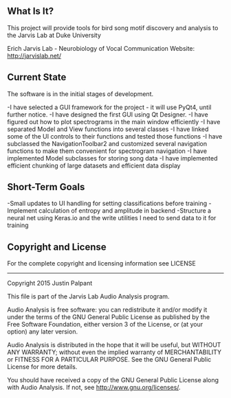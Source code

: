 What Is It?
-----------

This project will provide tools for bird song motif discovery and analysis to the Jarvis Lab at Duke University

Erich Jarvis Lab - Neurobiology of Vocal Communication
Website: http://jarvislab.net/


Current State
-------------

The software is in the initial stages of development.

-I have selected a GUI framework for the project - it will use PyQt4, until further notice.
-I have designed the first GUI using Qt Designer.
-I have figured out how to plot spectrograms in the main window efficiently
-I have separated Model and View functions into several classes
-I have linked some of the UI controls to their functions and tested those functions
-I have subclassed the NavigationToolbar2 and customized several navigation functions to make them convenient for spectrogram navigation
-I have implemented Model subclasses for storing song data
-I have implemented efficient chunking of large datasets and efficient data display

Short-Term Goals
----------------

-Small updates to UI handling for setting classifications before training
-Implement calculation of entropy and amplitude in backend
-Structure a neural net using Keras.io and the write utilities I need to send data to it for training

Copyright and License
---------------------

For the complete copyright and licensing information see LICENSE


----------------------------------------------
Copyright 2015 Justin Palpant

This file is part of the Jarvis Lab Audio Analysis program.

Audio Analysis is free software: you can redistribute it and/or modify it under the
terms of the GNU General Public License as published by the Free Software
Foundation, either version 3 of the License, or (at your option) any later
version.

Audio Analysis is distributed in the hope that it will be useful, but WITHOUT ANY
WARRANTY; without even the implied warranty of MERCHANTABILITY or FITNESS FOR A
PARTICULAR PURPOSE. See the GNU General Public License for more details.

You should have received a copy of the GNU General Public License along with
Audio Analysis. If not, see http://www.gnu.org/licenses/.